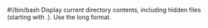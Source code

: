 #!/bin/bash
Display current directory contents, including hidden files (starting with .). 
Use the long format.
